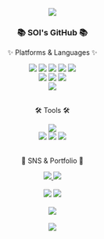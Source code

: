<div align=center>
	<img src="https://capsule-render.vercel.app/api?type=waving&color=auto&height=200&section=header&text=Sol%20Github!&fontSize=90" />	
</div>
<div align=center>
	<h3>📚 SOl's GitHub 📚</h3>
	<p>✨ Platforms & Languages ✨</p>
</div>
<div align="center">
	<img src="https://img.shields.io/badge/Java-007396?style=flat&logo=Conda-Forge&logoColor=white" />
	<img src="https://img.shields.io/badge/HTML5-E34F26?style=flat&logo=HTML5&logoColor=white" />
	<img src="https://img.shields.io/badge/CSS3-1572B6?style=flat&logo=CSS3&logoColor=white" />
	<img src="https://img.shields.io/badge/JavaScript-F7DF1E?style=flat&logo=JavaScript&logoColor=white" />
	<img src="https://img.shields.io/badge/jQuery-0769AD?style=flat&logo=jQuery&logoColor=white" />
	<br>
	<img src="https://img.shields.io/badge/Spring-6DB33F?style=flat&logo=Spring&logoColor=white" />
	<img src="https://img.shields.io/badge/Bootstrap-7952B3?style=flat&logo=Bootstrap&logoColor=white" />
	<img src="https://img.shields.io/badge/Mybatis-000000?style=flat&logo=Fluentd&logoColor=white" />
	<br>
	<img src="https://img.shields.io/badge/Oracle%20SQL-F80000?style=flat&logo=Oracle&logoColor=white" />
</div>
<br>
<div align=center>
	<p>🛠 Tools 🛠</p>
</div>
<div align=center>
	<img src="https://img.shields.io/badge/Eclipse%20IDE-2C2255?style=flat&logo=EclipseIDE&logoColor=white" />
	<br>
	<img src="https://img.shields.io/badge/Tomcat-F8DC75?style=flat&logo=ApacheTomcat&logoColor=white" />
	<img src="https://img.shields.io/badge/SVN-809CC9?style=flat&logo=Subversion&logoColor=white" />
	<img src="https://img.shields.io/badge/GitHub-181717?style=flat&logo=GitHub&logoColor=white" />
</div>
<br>
<div align=center>
	<p>🎨 SNS & Portfolio 🎨</p>
</div>
<div align="center">
    <a href="mailto:ghdwjdgh89@gmail.com">
        <img src="https://img.shields.io/badge/Mail-30B980?style=flat&logo=Gmail&logoColor=white" />
    </a>
    <a href="https://www.notion.so/240dd2c782d4438ea877d8a1f4224400">
        <img src="https://img.shields.io/badge/Notion-000000?style=flat&logo=Notion&logoColor=white" />
    </a>
    <br><br>
    <img src="https://github-readme-stats.vercel.app/api/top-langs/?username=limsol02&layout=compact">
    <img src="https://github-readme-stats.vercel.app/api?username=limsol02&show_icons=true">
    <br><br>
    <img src="https://github-contributor-stats.vercel.app/api?username=limsol02">
    <br><br>
    <img src="./profile-3d-contrib/profile-season-animate.svg">
</div>
